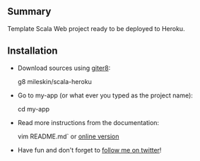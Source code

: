 ## Summary

Template Scala Web project ready to be deployed to Heroku.

## Installation

* Download sources using [giter8](https://github.com/n8han/giter8):

     g8 mileskin/scala-heroku

* Go to my-app (or what ever you typed as the project name):

    cd my-app

* Read more instructions from the documentation:

    vim README.md` or [online version](https://github.com/mileskin/scala-heroku.g8/blob/master/src/main/g8/README.md)

* Have fun and don't forget to [follow me on twitter](http://twitter.com/mileskin)!

